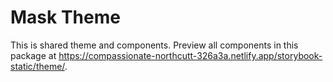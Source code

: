 # Mask Theme

<!-- cspell:ignore northcutt -->

This is shared theme and components. Preview all components in this package at <https://compassionate-northcutt-326a3a.netlify.app/storybook-static/theme/>.
